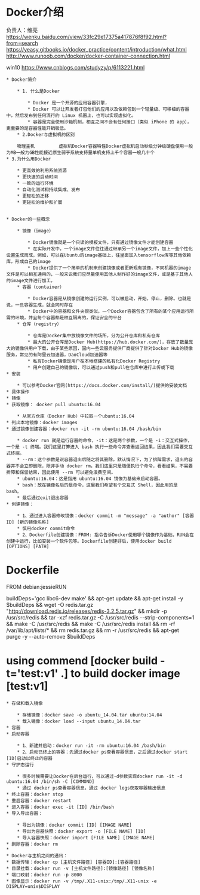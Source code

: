 # Docker介绍

负责人：维亮
https://wenku.baidu.com/view/33fc29e17375a417876f8f92.html?from=search
https://yeasy.gitbooks.io/docker_practice/content/introduction/what.html
http://www.runoob.com/docker/docker-container-connection.html

win10
https://www.cnblogs.com/studyzy/p/6113221.html

	* Docker简介

		* 1. 什么是Docker

			* Docker 是一个开源的应用容器引擎，
			* Docker 可以让开发者打包他们的应用以及依赖包到一个轻量级、可移植的容器中，然后发布到任何流行的 Linux 机器上，也可以实现虚拟化。
			* 容器是完全使用沙箱机制，相互之间不会有任何接口（类似 iPhone 的 app），更重要的是容器性能开销极低。
		* 2.Docker与虚拟机的区别

        物理主机         虚拟机Docker容器特性Docker虚拟机启动秒级分钟级硬盘使用一般为MB一般为GB性能接近原生弱于系统支持量单机支持上千个容器一般几十个
	* 3.为什么用Docker

		* 更高效的利用系统资源
		* 更快速的启动时间
		* 一致的运行环境
		* 自动化测试和持续集成、发布
		* 更轻松的迁移
		* 更轻松的维护和扩展


	* Docker的一些概念

		* 镜像（image）

			* Docker镜像就是一个只读的模板文件，只有通过镜像文件才能创建容器
			* 在实际开发中，一个image文件往往通过继承另一个image文件，加上一些个性化设置生成而成，例如，可以在Ubuntu的image基础上，往里面加入tensorflow库等其他依赖库，形成自己的image
			* Docker提供了一个简单的机制来创建镜像或者更新现有镜像，不同机器的image文件是可以相互通用的，一般来说我们应尽量使用其他人制作好的image文件，或是基于其他人的image文件进行加工。
		* 容器（container）

			* Docker容器是从镜像创建的运行实例，可以被启动，开始，停止，删除。也就是说，一旦容器生成，就会同时存在
			* Docker中的容器和文件夹很类似，一个Docker容器包含了所有的某个应用运行所需的环境，并且每个容器都是相互隔离的，保证安全的平台
		* 仓库（registry）

			* 仓库是Docker集中放镜像文件的场所，分为公开仓库和私有仓库
			* 最大的公开仓库是Docker Hub(https://hub.docker.com/)，存放了数量庞大的镜像供用户下载，由于某些原因，国内一些云服务提供厂商提供了针对Docker Hub的镜像服务，常见的有阿里云加速器，DaoCloud加速器等
			* 私有Docker镜像是用户在本地搭建的私有化Docker Registry
			* 用户创建自己的镜像后，可以通过push和pull在仓库中进行上传或下载
	* 安装

		* 可以参考Docker官网(https://docs.docker.com/install/)提供的安装文档
	* 具体操作
	* 镜像
	* 获取镜像： docker pull ubuntu:16.04

		* 从官方仓库（Docker Hub）中拉取一个ubuntu:16.04
	* 列出本地镜像：docker images
	* 通过镜像创建容器：docker run -it -rm ubuntu:16.04 /bash/bin

		* docker run 就是运行容器的命令，-it：这是两个参数，一个是 -i：交互式操作，一个是 -t 终端。我们这里打算进入 bash 执行一些命令并查看返回结果，因此我们需要交互式终端。
		* --rm：这个参数是说容器退出后随之将其删除。默认情况下，为了排障需求，退出的容器并不会立即删除，除非手动 docker rm。我们这里只是随便执行个命令，看看结果，不需要排障和保留结果，因此使用 --rm 可以避免浪费空间。
		* ubuntu:16.04：这是指用 ubuntu:16.04 镜像为基础来启动容器。
		* bash：放在镜像名后的是命令，这里我们希望有个交互式 Shell，因此用的是 bash。
		* 最后通过exit退出容器
	* 创建镜像：

		* 1、通过进入容器修改镜像：docker commit -m "message" -a "author" [容器ID] [新的镜像名称]
		* 慎用docker commit命令
		* 2、Dockerfile创建镜像：FROM: 指令告诉Docker使用哪个镜像作为基础，RUN会在创建中运行，比如安装一个软件包等。Dockerfile创建好后，使用docker build [OPTIONS] [PATH]

# Dockerfile
FROM debian:jessieRUN 

buildDeps='gcc libc6-dev make' \&& apt-get update \&& apt-get install -y $buildDeps \&& wget -O redis.tar.gz "http://download.redis.io/releases/redis-3.2.5.tar.gz" \&& mkdir -p /usr/src/redis \&& tar -xzf redis.tar.gz -C /usr/src/redis --strip-components=1 \&& make -C /usr/src/redis \&& make -C /usr/src/redis install \&& rm -rf /var/lib/apt/lists/* \&& rm redis.tar.gz \&& rm -r /usr/src/redis \&& apt-get purge -y --auto-remove $buildDeps

# using commend [docker build -t='test:v1' .] to build docker image [test:v1]


	* 存储和载入镜像

		* 存储镜像：docker save -o ubuntu_14.04.tar ubuntu:14.04
		* 载入镜像：docker load --input ubuntu_14.04.tar
	* 容器
	* 启动容器

		* 1、新建并启动：docker run -it -rm ubuntu:16.04 /bash/bin
		* 2、启动已终止的容器：先通过docker ps查看容器信息，之后通过docker start [ID]启动以终止的容器
	* 守护态运行

		* 很多时候需要让Docker在后台运行，可以通过-d参数实现docker run -it -d ubuntu:16.04 /bin/sh -C [COMMOND]
		* 通过 docker ps查看容器信息，通过 docker logs获取容器输出信息
	* 终止容器：docker stop
	* 重启容器：docker restart
	* 进入容器：docker exec -it [ID] /bin/bash
	* 导入导出容器：

		* 导出为镜像：docker commit [ID] [IMAGE NAME]
		* 导出为容器快照：docker export -o [FILE NAME] [ID] 
		* 导入容器快照：docker import [FILE NAME] [IMAGE NAME]
	* 删除容器：docker rm
	* 
	* Docker与主机之间的通讯：
	* 数据传输：docker cp [主机文件路径] [容器ID]:[容器路径]
	* 目录挂载：docker run -v [主机文件路径]:[镜像路径] [镜像名称]
	* 端口映射：docker run -p 8000
	* 图像显示：docker run -v /tmp/.X11-unix:/tmp/.X11-unix -e DISPLAY=unix$DISPLAY


